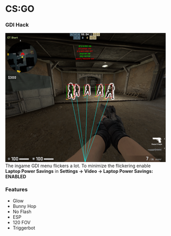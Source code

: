 # CS:GO
### GDI Hack
![CSGO GDI](https://github.com/ZeroCooL-555/Game-Hacks/blob/master/Screenshots/CSGO_GDI.PNG)
The ingame GDI menu flickers a lot. To minimize the flickering enable <b>Laptop Power Savings</b> in <b>Settings -> Video -> Laptop Power Savings: ENABLED</b>

### Features
* Glow
* Bunny Hop
* No Flash
* ESP
* 120 FOV
* Triggerbot
